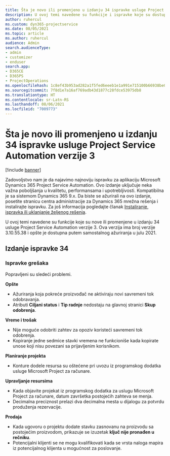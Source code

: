 ```yaml
---
title: Šta je novo ili promenjeno u izdanju 34 ispravke usluge Project Service Automation verzije 3
description: U ovoj temi navedene su funkcije i ispravke koje su dostupne u izdanju 34 ispravke usluge Project Service Automation verzije 3.
author: ruhercul
ms.custom: dyn365-projectservice
ms.date: 08/05/2021
ms.topic: article
ms.author: ruhercul
audience: Admin
search.audienceType:
- admin
- customizer
- enduser
search.app:
- D365CE
- D365PS
- ProjectOperations
ms.openlocfilehash: 1c8ef43b953ad282a1f5fed6eeeb1e1a991e715100b66938be03b5b5f3da575e
ms.sourcegitcommit: 7f8d1e7a16af769adb43d1877c28fdce53975db8
ms.translationtype: HT
ms.contentlocale: sr-Latn-RS
ms.lasthandoff: 08/06/2021
ms.locfileid: "7009773"
---
```

# <a name="whats-new-or-changed-in-project-service-automation-update-release-34-v3"></a>Šta je novo ili promenjeno u izdanju 34 ispravke usluge Project Service Automation verzije 3

[!include [banner](../includes/psa-now-project-operations.md)]

Zadovoljstvo nam je da najavimo najnoviju ispravku za aplikaciju Microsoft Dynamics 365 Project Service Automation. Ovo izdanje uključuje neka važna poboljšanja u kvalitetu, performansama i upotrebljivosti. Kompatibilna je sa sistemom Dynamics 365 9.x. Da biste se ažurirali na ovo izdanje, posetite stranicu centra administracije za Dynamics 365 mrežna rešenja i instalirajte ispravku. Za još informacija pogledajte članak [Instaliranje, ispravka ili uklanjanje željenog rešenja](/power-platform/admin/install-remove-preferred-solution).

U ovoj temi navedene su funkcije koje su nove ili promenjene u izdanju 34 usluge Project Service Automation verzije 3. Ova verzija ima broj verzije 3.10.55.38 i opšte je dostupna putem samostalnog ažuriranja u julu 2021.

## <a name="update-release-34"></a>Izdanje ispravke 34

### <a name="bug-fixes"></a>Ispravke grešaka
Popravljeni su sledeći problemi.

**Opšte**

- Ažuriranja koja pokreće proizvođač ne aktiviraju novi savremeni tok odobravanja.
- Atributi **Ciljani status** i **Tip radnje** nedostaju na glavnoj stranici **Skup odobrenja**.

**Vreme i trošak**

- Nije moguće odobriti zahtev za opoziv koristeći savremeni tok odobrenja.
- Kopiranje jedne sedmice stavki vremena ne funkcioniše kada kopirate unose koji nisu povezani sa prijavljenim korisnikom.

**Planiranje projekta**

- Konture dodele resursa su oštećene pri uvozu iz programskog dodatka usluge Microsoft Project za računare.

**Upravljanje resursima**

- Kada objavite projekat iz programskog dodatka za uslugu Microsoft Project za računare, datum završetka postojećih zahteva se menja.
- Decimalna preciznost prelazi dva decimalna mesta u dijalogu za potvrdu produženja rezervacije.

**Prodaja**

- Kada ugovoru o projektu dodate stavku zasnovanu na proizvodu sa postojećim proizvodom, prikazuje se izuzetak **ključ nije pronađen u rečniku**.
- Potencijalni klijenti se ne mogu kvalifikovati kada se vrsta naloga mapira iz potencijalnog klijenta u mogućnost za poslovanje.
